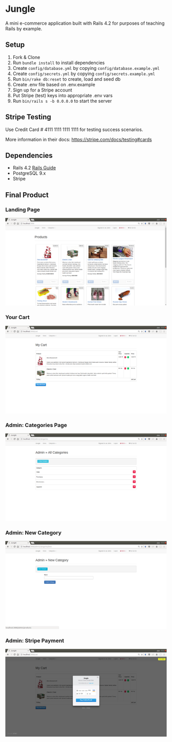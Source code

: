 # Jungle

A mini e-commerce application built with Rails 4.2 for purposes of teaching Rails by example.


## Setup

1. Fork & Clone
2. Run `bundle install` to install dependencies
3. Create `config/database.yml` by copying `config/database.example.yml`
4. Create `config/secrets.yml` by copying `config/secrets.example.yml`
5. Run `bin/rake db:reset` to create, load and seed db
6. Create .env file based on .env.example
7. Sign up for a Stripe account
8. Put Stripe (test) keys into appropriate .env vars
9. Run `bin/rails s -b 0.0.0.0` to start the server

## Stripe Testing

Use Credit Card # 4111 1111 1111 1111 for testing success scenarios.

More information in their docs: <https://stripe.com/docs/testing#cards>

## Dependencies

* Rails 4.2 [Rails Guide](http://guides.rubyonrails.org/v4.2/)
* PostgreSQL 9.x
* Stripe

## Final Product

### Landing Page

!["Home Page"](https://github.com/Zxela/jungle-rails/blob/master/docs/home.png)

### Your Cart

!["Your Cart"](https://github.com/Zxela/jungle-rails/blob/master/docs/cart.png)

### Admin: Categories Page

!["Admin Categories Page"](https://github.com/Zxela/jungle-rails/blob/master/docs/admincat.png)

### Admin: New Category

!["Admin: New Category"](https://github.com/Zxela/jungle-rails/blob/master/docs/adminnewcat.png)

### Admin: Stripe Payment

!["Admin: Stripe Payment"](https://github.com/Zxela/jungle-rails/blob/master/docs/stripe.png)

